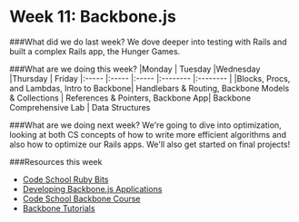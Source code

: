 # Week 11: Backbone.js

###What did we do last week?
We dove deeper into testing with Rails and built a complex Rails app, the Hunger Games.

###What are we doing this week?
|Monday         | Tuesday         |Wednesday        |Thursday         |  Friday
|:-----           |:-----           |:-----           |:-------- |:-------- |
|Blocks, Procs, and Lambdas, Intro to Backbone| Handlebars & Routing, Backbone Models & Collections | References & Pointers, Backbone App| Backbone Comprehensive Lab | Data Structures

###What are we doing next week?
We're going to dive into optimization, looking at both CS concepts of how to write more efficient algorithms and also how to optimize our Rails apps. We'll also get started on final projects!

###Resources this week
* [Code School Ruby Bits](https://www.codeschool.com/courses/ruby-bits)
* [Developing Backbone.js Applications](http://addyosmani.github.io/backbone-fundamentals/)
* [Code School Backbone Course](https://www.codeschool.com/courses/anatomy-of-backbonejs)
* [Backbone Tutorials](http://backbonetutorials.com/)